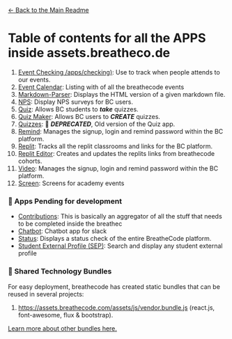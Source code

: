 [<- Back to the Main Readme](../docs/README.md)

# Table of contents for all the APPS inside assets.breatheco.de

1. [Event Checking /apps/checking)](../apps/checkin/README.md): Use to track when people attends to our events.
2. [Event Calendar](../apps/event-calendar/README.md): Listing with of all the breathecode events
3. [Markdown-Parser](../apps/markdown-parser/README.md): Displays the HTML version of a given markdown file.
4. [NPS](../apps/nps/README.md): Display NPS surveys for BC users.
5. [Quiz](../apps/quiz/README.md): Allows BC students to ***take*** quizzes.
6. [Quiz Maker](../apps/quiz-maker/README.md): Allows BC users to ***CREATE*** quizzes.
7. [Quizzes](../apps/quizzes/README.md): :small_orange_diamond: ***DEPRECATED***, Old version of the Quiz app.
8. [Remind](../apps/remind/README.md): Manages the signup, login and remind password within the BC platform. 
9. [Replit](../apps/replit/README.md): Tracks all the replit classrooms and links for the BC platform.
10. [Replit Editor](../apps/replit-editor/README.md): Creates and updates the replits links from breathecode cohorts.
11. [Video](../apps/video/README.md): Manages the signup, login and remind password within the BC platform.
12. [Screen](../apps/screen/README.md): Screens for academy events

### :black_square_button: Apps Pending for development
- [Contributions](../apps/contributions/README.md): This is basically an aggregator of all the stuff that needs to be completed inside the breathec
- [Chatbot](../apps/chatbot/README.md): Chatbot app for slack
- [Status](../apps/status/README.md): Displays a status check of the entire BreatheCode platform.
- [Student External Profile (SEP)](../apps/sep/README.md): Search and display any student external profile

### :briefcase: Shared Technology Bundles
For easy deployment, breathecode has created static bundles that can be reused in several projects:
1. https://assets.breathecode.com/assets/js/vendor.bundle.js (react.js, font-awesome, flux & bootstrap).

[Learn more about other bundles here.](./bundles.md)
<!--stackedit_data:
eyJoaXN0b3J5IjpbLTkyMzY1MjkzMywyMDk0ODI1MTQyLDE1MD
UwNjE3NiwtMTMzOTA2NzYxNF19
-->